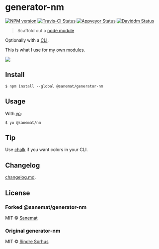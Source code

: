 # generator-nm

[![NPM version][npm-image]][npm-url] [![Travis-CI Status][travis-image]][travis-url] [![Appveyor Status][appveyor-image]][appveyor-url] [![Daviddm Status][daviddm-image]][daviddm-url]

> Scaffold out a [node module](https://github.com/sindresorhus/node-module-boilerplate)

Optionally with a [CLI](http://en.wikipedia.org/wiki/Command-line_interface).

This is what I use for [my own modules](https://www.npmjs.com/~sanemat).

![](screenshot.png)


## Install

```
$ npm install --global @sanemat/generator-nm
```


## Usage

With [yo](https://github.com/yeoman/yo):

```
$ yo @sanemat/nm
```


## Tip

Use [chalk](https://github.com/sindresorhus/chalk) if you want colors in your CLI.

## Changelog

[changelog.md](./changelog.md).

## License

### Forked @sanemat/generator-nm

MIT © [Sanemat](http://sane.jp)

### Original generator-nm

MIT © [Sindre Sorhus](http://sindresorhus.com)

[travis-url]: https://travis-ci.org/pandawing/generator-nm
[travis-image]: https://img.shields.io/travis/pandawing/generator-nm/master.svg?style=flat-square&label=travis
[appveyor-url]: https://ci.appveyor.com/project/sanemat/generator-nm/branch/master
[appveyor-image]: https://img.shields.io/appveyor/ci/sanemat/generator-nm/master.svg?style=flat-square&label=appveyor
[npm-url]: https://npmjs.org/package/@sanemat/generator-nm
[npm-image]: https://img.shields.io/npm/v/@sanemat/generator-nm.svg?style=flat-square
[daviddm-url]: https://david-dm.org/pandawing/generator-nm
[daviddm-image]: https://img.shields.io/david/pandawing/generator-nm.svg?style=flat-square
